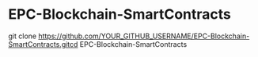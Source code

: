 # EPC-Blockchain-SmartContracts
git clone https://github.com/YOUR_GITHUB_USERNAME/EPC-Blockchain-SmartContracts.gitcd EPC-Blockchain-SmartContracts
